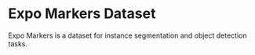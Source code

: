 # Expo Markers Dataset

Expo Markers is a dataset for instance segmentation and object detection tasks.